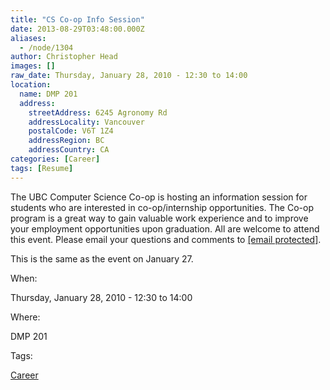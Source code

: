 ```yaml
---
title: "CS Co-op Info Session"
date: 2013-08-29T03:48:00.000Z
aliases:
  - /node/1304
author: Christopher Head
images: []
raw_date: Thursday, January 28, 2010 - 12:30 to 14:00
location:
  name: DMP 201
  address:
    streetAddress: 6245 Agronomy Rd
    addressLocality: Vancouver
    postalCode: V6T 1Z4
    addressRegion: BC
    addressCountry: CA
categories: [Career]
tags: [Resume]
---
```


The UBC Computer Science Co-op is hosting an information session for students who are interested in co-op/internship opportunities. The Co-op program is a great way to gain valuable work experience and to improve your employment opportunities upon graduation. All are welcome to attend this event. Please email your questions and comments to [\[email protected\]](/cdn-cgi/l/email-protection#2645554549495666455508534445084547).

This is the same as the event on January 27.

When: 

Thursday, January 28, 2010 - 12:30 to 14:00

Where: 

DMP 201

Tags: 

[Career](/career)
